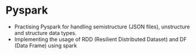 # Pyspark

- Practising Pyspark for handling semistructure (JSON files), unstructure and structure data types.
- Implementing the usage of RDD (Resilient Distributed Dataset) and DF (Data Frame) using spark
  
